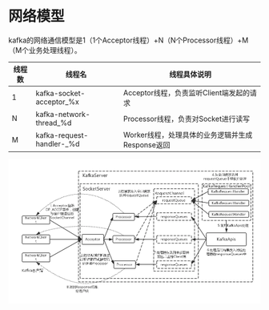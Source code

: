 # 网络模型

kafka的网络通信模型是1（1个Acceptor线程）+N（N个Processor线程）+M（M个业务处理线程）。

|  线程数 |线程名   |线程具体说明|
| ------------ | ------------ |------------ |
|  1 | kafka-socket-acceptor_%x   |Acceptor线程，负责监听Client端发起的请求 |
|  N |kafka-network-thread_%d	 |Processor线程，负责对Socket进行读写 |
|  M |kafka-request-handler-_%d    |Worker线程，处理具体的业务逻辑并生成Response返回 |
![](img/网络模型_images/4f7b3185.png)